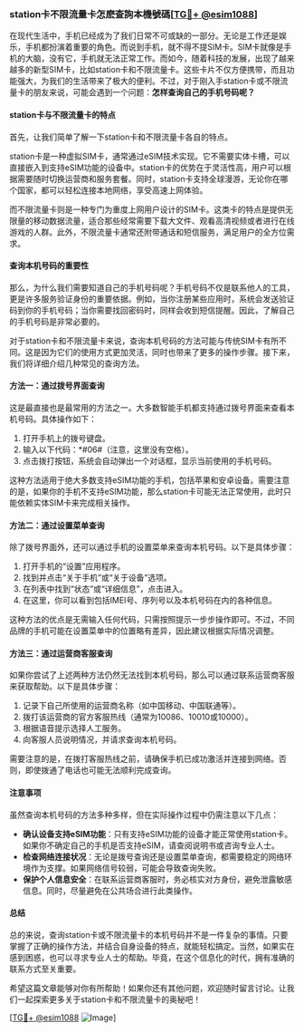 ### station卡不限流量卡怎麽查詢本機號碼[[TG💪+ @esim1088](https://t.me/s/esim1088)]

在现代生活中，手机已经成为了我们日常不可或缺的一部分。无论是工作还是娱乐，手机都扮演着重要的角色。而说到手机，就不得不提SIM卡。SIM卡就像是手机的大脑，没有它，手机就无法正常工作。而如今，随着科技的发展，出现了越来越多的新型SIM卡，比如station卡和不限流量卡。这些卡片不仅方便携带，而且功能强大，为我们的生活带来了极大的便利。不过，对于刚入手station卡或不限流量卡的朋友来说，可能会遇到一个问题：**怎样查询自己的手机号码呢？**

#### station卡与不限流量卡的特点

首先，让我们简单了解一下station卡和不限流量卡各自的特点。

station卡是一种虚拟SIM卡，通常通过eSIM技术实现。它不需要实体卡槽，可以直接嵌入到支持eSIM功能的设备中。station卡的优势在于灵活性高，用户可以根据需要随时切换运营商和服务套餐。同时，station卡支持全球漫游，无论你在哪个国家，都可以轻松连接本地网络，享受高速上网体验。

而不限流量卡则是一种专门为重度上网用户设计的SIM卡。这类卡的特点是提供无限量的移动数据流量，适合那些经常需要下载大文件、观看高清视频或者进行在线游戏的人群。此外，不限流量卡通常还附带通话和短信服务，满足用户的全方位需求。

#### 查询本机号码的重要性

那么，为什么我们需要知道自己的手机号码呢？手机号码不仅是联系他人的工具，更是许多服务验证身份的重要依据。例如，当你注册某些应用时，系统会发送验证码到你的手机号码；当你需要找回密码时，同样会收到短信提醒。因此，了解自己的手机号码是非常必要的。

对于station卡和不限流量卡来说，查询本机号码的方法可能与传统SIM卡有所不同。这是因为它们的使用方式更加灵活，同时也带来了更多的操作步骤。接下来，我们将详细介绍几种常见的查询方法。

#### 方法一：通过拨号界面查询

这是最直接也是最常用的方法之一。大多数智能手机都支持通过拨号界面来查看本机号码。具体操作如下：

1. 打开手机上的拨号键盘。
2. 输入以下代码：*#06#（注意，这里没有空格）。
3. 点击拨打按钮，系统会自动弹出一个对话框，显示当前使用的手机号码。

这种方法适用于绝大多数支持eSIM功能的手机，包括苹果和安卓设备。需要注意的是，如果你的手机不支持eSIM功能，那么station卡可能无法正常使用，此时只能依赖实体SIM卡来完成相关操作。

#### 方法二：通过设置菜单查询

除了拨号界面外，还可以通过手机的设置菜单来查询本机号码。以下是具体步骤：

1. 打开手机的“设置”应用程序。
2. 找到并点击“关于手机”或“关于设备”选项。
3. 在列表中找到“状态”或“详细信息”，点击进入。
4. 在这里，你可以看到包括IMEI号、序列号以及本机号码在内的各种信息。

这种方法的优点是无需输入任何代码，只需按照提示一步步操作即可。不过，不同品牌的手机可能在设置菜单中的位置略有差异，因此建议根据实际情况调整。

#### 方法三：通过运营商客服查询

如果你尝试了上述两种方法仍然无法找到本机号码，那么可以通过联系运营商客服来获取帮助。以下是具体步骤：

1. 记录下自己所使用的运营商名称（如中国移动、中国联通等）。
2. 拨打该运营商的官方客服热线（通常为10086、10010或10000）。
3. 根据语音提示选择人工服务。
4. 向客服人员说明情况，并请求查询本机号码。

需要注意的是，在拨打客服热线之前，请确保手机已成功激活并连接到网络。否则，即使拨通了电话也可能无法顺利完成查询。

#### 注意事项

虽然查询本机号码的方法多种多样，但在实际操作过程中仍需注意以下几点：

- **确认设备支持eSIM功能**：只有支持eSIM功能的设备才能正常使用station卡。如果你不确定自己的手机是否支持eSIM，请查阅说明书或咨询专业人士。
- **检查网络连接状况**：无论是拨号查询还是设置菜单查询，都需要稳定的网络环境作为支撑。如果网络信号较弱，可能会导致查询失败。
- **保护个人信息安全**：在联系运营商客服时，务必核实对方身份，避免泄露敏感信息。同时，尽量避免在公共场合进行此类操作。

#### 总结

总的来说，查询station卡或不限流量卡的本机号码并不是一件复杂的事情。只要掌握了正确的操作方法，并结合自身设备的特点，就能轻松搞定。当然，如果实在感到困惑，也可以寻求专业人士的帮助。毕竟，在这个信息化的时代，拥有准确的联系方式至关重要。

希望这篇文章能够对你有所帮助！如果你还有其他问题，欢迎随时留言讨论。让我们一起探索更多关于station卡和不限流量卡的奥秘吧！

[[TG💪+ @esim1088](https://t.me/s/esim1088) ![Image](https://i.postimg.cc/4NQfJmqS/Snipaste-2025-05-13-00-14-12.png)]